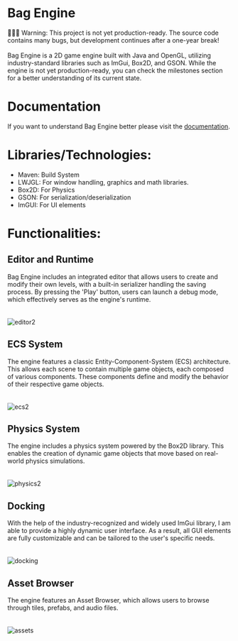 # Bag Engine
👷🏻‍♂️ Warning: This project is not yet production-ready. The source code contains many bugs, but development continues after a one-year break! <br><br>
Bag Engine is a 2D game engine built with Java and OpenGL, utilizing industry-standard libraries such as ImGui, Box2D, and GSON. While the engine is not yet production-ready, you can check the milestones section for a better understanding of its current state.

# Documentation
If you want to understand Bag Engine better please visit the [documentation](https://martonban.notion.site/Bag-Engine-Docs-18a2493db6ef803ca04cc6ab0cf9193d).

# Libraries/Technologies:
- Maven: Build System
- LWJGL: For window handling, graphics and math libraries.
- Box2D: For Physics
- GSON: For serialization/deserialization
- ImGUI: For UI elements

# Functionalities:
## Editor and Runtime 
Bag Engine includes an integrated editor that allows users to create and modify their own levels, with a built-in serializer handling the saving process. By pressing the 'Play' button, users can launch a debug mode, which effectively serves as the engine's runtime. <br><br><br>
![editor2](https://github.com/user-attachments/assets/36513b81-04e7-4583-8ea5-05d21b99fbb3)


## ECS System
The engine features a classic Entity-Component-System (ECS) architecture. This allows each scene to contain multiple game objects, each composed of various components. These components define and modify the behavior of their respective game objects. <br><br><br>
![ecs2](https://github.com/user-attachments/assets/f59f5f8a-82f2-431c-8e27-0a6d4fa45080)

## Physics System
The engine includes a physics system powered by the Box2D library. This enables the creation of dynamic game objects that move based on real-world physics simulations. <br><br><br>
![physics2](https://github.com/user-attachments/assets/3b892c6d-d840-4e36-99af-9a1f3a54272c)

## Docking 
With the help of the industry-recognized and widely used ImGui library, I am able to provide a highly dynamic user interface. As a result, all GUI elements are fully customizable and can be tailored to the user's specific needs. <br><br><br>
![docking](https://github.com/user-attachments/assets/ecffaa47-ccd3-4412-bb4a-a0e23f72fd1f)

## Asset Browser
The engine features an Asset Browser, which allows users to browse through tiles, prefabs, and audio files. <br><br><br>
![assets](https://github.com/user-attachments/assets/ed6c4e4b-da8e-4213-b71a-2a2b83eddb10)



